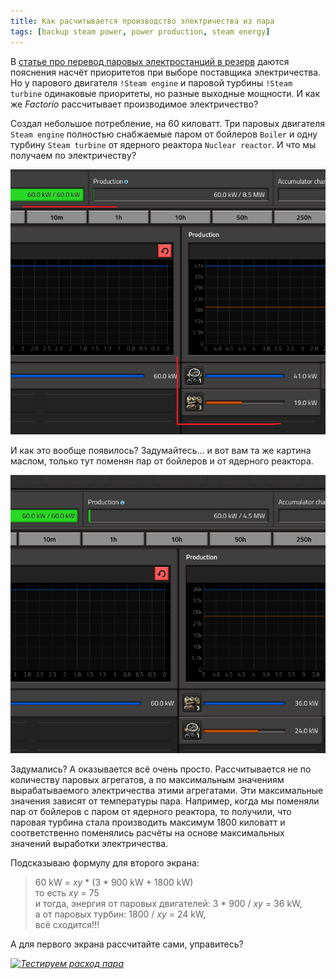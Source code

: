 ```yaml
---
title: Как расчитывается производство электричества из пара
tags: [backup steam power, power production, steam energy]
---
```


В [статье про перевод паровых электростанций в резерв](pathname:///PowerProduction/BackupSteamPower#откуда-берётся-электричество) даются пояснения насчёт приоритетов при выборе поставщика электричества. Но у парового двигателя `!Steam engine` и паровой турбины `!Steam turbine` одинаковые приоритеты, но разные выходные мощности. И как же *Factorio* рассчитывает производимое электричество?

<!-- truncate -->

Создал небольшое потребление, на 60 киловатт. Три паровых двигателя `Steam engine` полностью снабжаемые паром от бойлеров `Boiler` и одну турбину `Steam turbine` от ядерного реактора `Nuclear reactor`. И что мы получаем по электричеству?

![Расчёты электричества](./screenshot.01.png)

И как это вообще появилось? Задумайтесь... и вот вам та же картина маслом, только тут поменян пар от бойлеров и от ядерного реактора.

![Расчёты электричества](./screenshot.02.png)

Задумались? А оказывается всё очень просто. Рассчитывается не по количеству паровых агрегатов, а по максимальным значениям вырабатываемого электричества этими агрегатами. Эти максимальные значения зависят от температуры пара. Например, когда мы поменяли пар от бойлеров с паром от ядерного реактора, то получили, что паровая турбина стала производить максимум 1800 киловатт и соответственно поменялись расчёты на основе максимальных значений выработки электричества.

Подсказываю формулу для второго экрана:

> 60 kW = *xy* * (3 * 900 kW + 1800 kW)\
> то есть *xy* = 75\
> и тогда, энергия от паровых двигателей: 3 * 900 / *xy* = 36 kW,\
> а от паровых турбин: 1800 / *xy* = 24 kW,\
> всё сходится!!!

А для первого экрана рассчитайте сами, управитесь?

[*![Тестируем расход пара](http://img.youtube.com/vi/Mzf2iQyWpAM/0.jpg)*](https://youtube.com/shorts/Mzf2iQyWpAM?feature=share)
